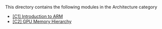 This directory contains the following modules in the Architecture category

* [[C1] Introduction to ARM](./arm_introduction)
* [[C2] GPU Memory Hierarchy](./gpu_memory_hierarchy)


